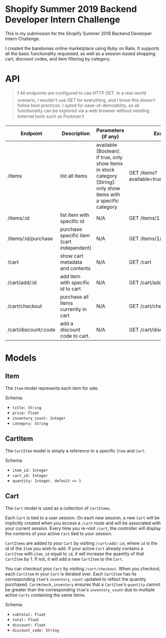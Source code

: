 # Shopify Summer 2019 Backend Developer Intern Challenge
This is my submission for the Shopify Summer 2019 Backend Developer Intern Challenge.

I created the barebones online marketplace using Ruby on Rails.
It supports all the basic functionality requested, as well as a session-based shopping cart, discount codes, and item filtering by category.

# API
> ❗ All endpoints are configured to use HTTP GET. In a real-world scenario, I wouldn't use GET for everything, and I know this doesn't follow best practices. I opted for ease-of-demoability, so all functionality can be explored via a web browser without needing external tools such as Postman ❗

| Endpoint       | Description                       | Parameters (if any)                                                                                                 | Example                                                                                          |
|----------------|-----------------------------------|---------------------------------------------------------------------------------------------------------------------|---------------------------------------------------------------------------------------------------|
| /items         | list all items                    |  available [Boolean]: if true, only show items in stock <br > category [String]: only show items with a specific category |  GET /items?available=true&category=toys |
| /items/:id     | list item with specific id        | N/A                                                                                                                 |  GET /items/1                                                              |
/items/:id/purchase | purchase specific item (cart independent) | N/A | GET /items/1/purchase
| /cart          | show cart metadata and contents   | N/A                                                                                                                 |  GET /cart                                                               |
| /cart/add/:id | add item with specific id to cart | N/A                                                                                                                 |  GET /cart/add/2 |
| /cart/checkout | purchase all items currently in cart | N/A | GET /cart/checkout
/cart/discount/:code | add a discount code to cart. | N/A | GET /cart/discount/25off

# Models
## Item
The `Item` model represents each item for sale.

Schema:
  - `title: String`
  - `price: Float`
  - `inventory_count: Integer`
  - `category: String`

## CartItem
The `CartItem` model is simply a reference to a specific `Item` and `Cart`.

Schema:
  - `item_id: Integer`
  - `cart_id: Integer`
  - `quantity: Integer, default => 1`

## Cart
The `Cart` model is used as a collection of `CartItems`.

Each `Cart` is tied to a user session. On each new session, a new `Cart` will be implicitly created when you access a `/cart` route and will be associated with your current session. Every time you re-visit `/cart`, the controller will display the contents of your active `Cart` tied to your session.

`CartItems` are added to your `Cart` by visiting `/cart/add/:id`, where `id` is the id of the `Item` you wish to add. If your active `Cart` already contains a `CartItem` with `item_id` equal to `id`, it will increase the quantity of that `CartItem` by 1. If not, it will add a new `CartItem` to the `Cart`.

You can checkout your `Cart` by visiting `/cart/checkout`. When you checkout, each `CartItem` in your `Cart` is iterated over. Each `CartItem` has its corresponding `Item`'s `inventory_count` updated to reflect the quantity purchased. `Cart#check_inventory` ensures that a `CartItem`'s `quantity` cannot be greater than the corresponding `Item`'s `inventory_count` due to multiple active `Carts` containing the same items.

Schema:
  - `subtotal: Float`
  - `total: Float`
  - `discount: Float`
  - `discount_code: String`


